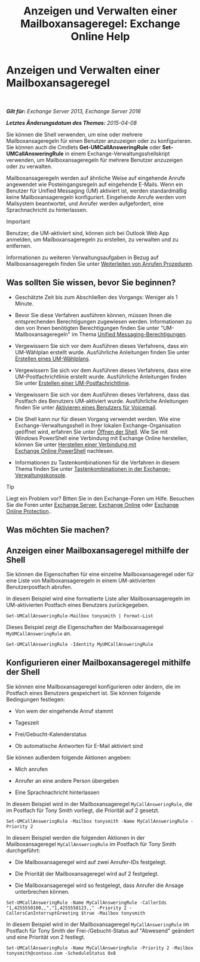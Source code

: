 ﻿---
title: 'Anzeigen und Verwalten einer Mailboxansageregel: Exchange Online Help'
TOCTitle: Anzeigen und Verwalten einer Mailboxansageregel
ms:assetid: de6d9fa1-7878-49a9-bddb-e3317d94f4d8
ms:mtpsurl: https://technet.microsoft.com/de-de/library/Dn140251(v=EXCHG.150)
ms:contentKeyID: 54651515
ms.date: 05/23/2018
mtps_version: v=EXCHG.150
ms.translationtype: MT
---

# Anzeigen und Verwalten einer Mailboxansageregel

 

_**Gilt für:** Exchange Server 2013, Exchange Server 2016_

_**Letztes Änderungsdatum des Themas:** 2015-04-08_

Sie können die Shell verwenden, um eine oder mehrere Mailboxansageregeln für einen Benutzer anzuzeigen oder zu konfigurieren. Sie können auch die Cmdlets **Get-UMCallAnsweringRule** oder **Set-UMCallAnsweringRule** in einem Exchange-Verwaltungsshellskript verwenden, um Mailboxansageregeln für mehrere Benutzer anzuzeigen oder zu verwalten.

Mailboxansageregeln werden auf ähnliche Weise auf eingehende Anrufe angewendet wie Posteingangsregeln auf eingehende E-Mails. Wenn ein Benutzer für Unified Messaging (UM) aktiviert ist, werden standardmäßig keine Mailboxansageregeln konfiguriert. Eingehende Anrufe werden vom Mailsystem beantwortet, und Anrufer werden aufgefordert, eine Sprachnachricht zu hinterlassen.


> [!IMPORTANT]
> Benutzer, die UM-aktiviert sind, können sich bei Outlook Web App anmelden, um Mailboxansageregeln zu erstellen, zu verwalten und zu entfernen.



Informationen zu weiteren Verwaltungsaufgaben in Bezug auf Mailboxansageregeln finden Sie unter [Weiterleiten von Anrufen Prozeduren](forwarding-calls-procedures-exchange-2013-help.md).

## Was sollten Sie wissen, bevor Sie beginnen?

  - Geschätzte Zeit bis zum Abschließen des Vorgangs: Weniger als 1 Minute.

  - Bevor Sie diese Verfahren ausführen können, müssen Ihnen die entsprechenden Berechtigungen zugewiesen werden. Informationen zu den von Ihnen benötigten Berechtigungen finden Sie unter "UM-Mailboxansageregeln" im Thema [Unified Messaging-Berechtigungen](unified-messaging-permissions-exchange-2013-help.md).

  - Vergewissern Sie sich vor dem Ausführen dieses Verfahrens, dass ein UM-Wählplan erstellt wurde. Ausführliche Anleitungen finden Sie unter [Erstellen eines UM-Wählplans](create-a-um-dial-plan-exchange-2013-help.md).

  - Vergewissern Sie sich vor dem Ausführen dieses Verfahrens, dass eine UM-Postfachrichtlinie erstellt wurde. Ausführliche Anleitungen finden Sie unter [Erstellen einer UM-Postfachrichtlinie](create-a-um-mailbox-policy-exchange-2013-help.md).

  - Vergewissern Sie sich vor dem Ausführen dieses Verfahrens, dass das Postfach des Benutzers UM-aktiviert wurde. Ausführliche Anleitungen finden Sie unter [Aktivieren eines Benutzers für Voicemail](enable-a-user-for-voice-mail-exchange-2013-help.md).

  - Die Shell kann nur für diesen Vorgang verwendet werden. Wie eine Exchange-Verwaltungsshell in Ihrer lokalen Exchange-Organisation geöffnet wird, erfahren Sie unter [Öffnen der Shell](https://technet.microsoft.com/de-de/library/dd638134\(v=exchg.150\)). Wie Sie mit Windows PowerShell eine Verbindung mit Exchange Online herstellen, können Sie unter [Herstellen einer Verbindung mit Exchange Online PowerShell](https://go.microsoft.com/fwlink/p/?linkid=396554) nachlesen.

  - Informationen zu Tastenkombinationen für die Verfahren in diesem Thema finden Sie unter [Tastenkombinationen in der Exchange-Verwaltungskonsole](keyboard-shortcuts-in-the-exchange-admin-center-exchange-online-protection-help.md).


> [!TIP]
> Liegt ein Problem vor? Bitten Sie in den Exchange-Foren um Hilfe. Besuchen Sie die Foren unter <A href="https://go.microsoft.com/fwlink/p/?linkid=60612">Exchange Server</A>, <A href="https://go.microsoft.com/fwlink/p/?linkid=267542">Exchange Online</A> oder <A href="https://go.microsoft.com/fwlink/p/?linkid=285351">Exchange Online Protection</A>..



## Was möchten Sie machen?

## Anzeigen einer Mailboxansageregel mithilfe der Shell

Sie können die Eigenschaften für eine einzelne Mailboxansageregel oder für eine Liste von Mailboxansageregeln in einem UM-aktivierten Benutzerpostfach abrufen.

In diesem Beispiel wird eine formatierte Liste aller Mailboxansageregeln im UM-aktivierten Postfach eines Benutzers zurückgegeben.

    Get-UMCallAnsweringRule-Mailbox tonysmith | Format-List

Dieses Beispiel zeigt die Eigenschaften der Mailboxansageregel `MyUMCallAnsweringRule` an.

    Get-UMCallAnsweringRule -Identity MyUMCallAnsweringRule

## Konfigurieren einer Mailboxansageregel mithilfe der Shell

Sie können eine Mailboxansageregel konfigurieren oder ändern, die im Postfach eines Benutzers gespeichert ist. Sie können folgende Bedingungen festlegen:

  - Von wem der eingehende Anruf stammt

  - Tageszeit

  - Frei/Gebucht-Kalenderstatus

  - Ob automatische Antworten für E-Mail aktiviert sind

Sie können außerdem folgende Aktionen angeben:

  - Mich anrufen

  - Anrufer an eine andere Person übergeben

  - Eine Sprachnachricht hinterlassen

In diesem Beispiel wird in der Mailboxansageregel `MyCallAnsweringRule`, die im Postfach für Tony Smith vorliegt, die Priorität auf 2 gesetzt.

    Set-UMCallAnsweringRule -Mailbox tonysmith -Name MyCallAnsweringRule -Priority 2

In diesem Beispiel werden die folgenden Aktionen in der Mailboxansageregel `MyCallAnsweringRule` im Postfach für Tony Smith durchgeführt:

  - Die Mailboxansageregel wird auf zwei Anrufer-IDs festgelegt.

  - Die Priorität der Mailboxansageregel wird auf 2 festgelegt.

  - Die Mailboxansageregel wird so festgelegt, dass Anrufer die Ansage unterbrechen können.

<!-- end list -->

    Set-UMCallAnsweringRule -Name MyCallAnsweringRule -CallerIds "1,4255550100,,","1,4255550123,," -Priority 2 -CallersCanInterruptGreeting $true -Mailbox tonysmith

In diesem Beispiel wird in der Mailboxansageregel `MyCallAnsweringRule` im Postfach für Tony Smith der Frei-/Gebucht-Status auf "Abwesend" geändert und eine Priorität von 2 festlegt.

    Set-UMCallAnsweringRule -Name MyCallAnsweringRule -Priority 2 -Mailbox tonysmith@contoso.com -ScheduleStatus 0x8

